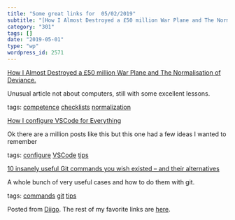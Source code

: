 ```yaml
---
title: "Some great links for  05/02/2019"
subtitle: "[How I Almost Destroyed a £50 million War Plane and The Normalisation of Deviance.](https://fastjetp..."
category: "301"
tags: []
date: "2019-05-01"
type: "wp"
wordpress_id: 2571
---
```

[How I Almost Destroyed a £50 million War Plane and The Normalisation of Deviance.](https://fastjetperformance.com/podcasts/how-i-almost-destroyed-a-50-million-war-plane-when-display-flying-goes-wrong-and-the-normalisation-of-deviance/) 

Unusual article not about computers, still with some excellent lessons. 

 tags: [competence](https://www.diigo.com/user/pitosalas/competence) [checklists](https://www.diigo.com/user/pitosalas/checklists) [normalization](https://www.diigo.com/user/pitosalas/normalization)

 [How I configure VSCode for Everything](https://dev.to/amanhimself/how-i-configure-vscode-for-everything-23c9) 

Ok there are a million posts like this but this one had a few ideas I wanted to remember 

 tags: [configure](https://www.diigo.com/user/pitosalas/configure) [VSCode](https://www.diigo.com/user/pitosalas/VSCode) [tips](https://www.diigo.com/user/pitosalas/tips)

 [10 insanely useful Git commands you wish existed – and their alternatives](https://dev.to/datreeio/10-insanely-useful-git-commands-you-wish-existed-and-their-alternatives-8e6) 

A whole bunch of very useful cases and how to do them with git. 

 tags: [commands](https://www.diigo.com/user/pitosalas/commands) [git](https://www.diigo.com/user/pitosalas/git) [tips](https://www.diigo.com/user/pitosalas/tips)

Posted from [Diigo](https://www.diigo.com). The rest of my favorite links are [here](https://www.diigo.com/user/pitosalas).